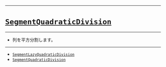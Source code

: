 _____

# [`SegmentQuadraticDivision`](https://github.com/titanium-22/Library_py/blob/main/DataStructures/SegmentQuadraticDivision)

_____

- 列を平方分割します。

_____

- [`SegmentLazyQuadraticDivision`](./SegmentLazyQuadraticDivision.md)
- [`SegmentQuadraticDivision`](./SegmentQuadraticDivision_.md)

